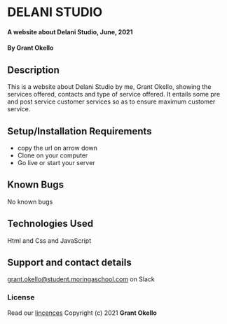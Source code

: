 # DELANI STUDIO
#### A website about Delani Studio, June, 2021
#### By **Grant Okello**
## Description
This is a website about Delani Studio by me, Grant Okello, showing the services offered, contacts and type of service offered. It entails some pre and post service customer services so as to ensure maximum customer service.
## Setup/Installation Requirements
- copy the url on arrow down
- Clone on your computer
- Go live or start your server
## Known Bugs
No known bugs
## Technologies Used
Html and Css and JavaScript
## Support and contact details
grant.okello@student.moringaschool.com on Slack 
### License
Read our [lincences](./Lincense)
Copyright (c) 2021 **Grant Okello**
